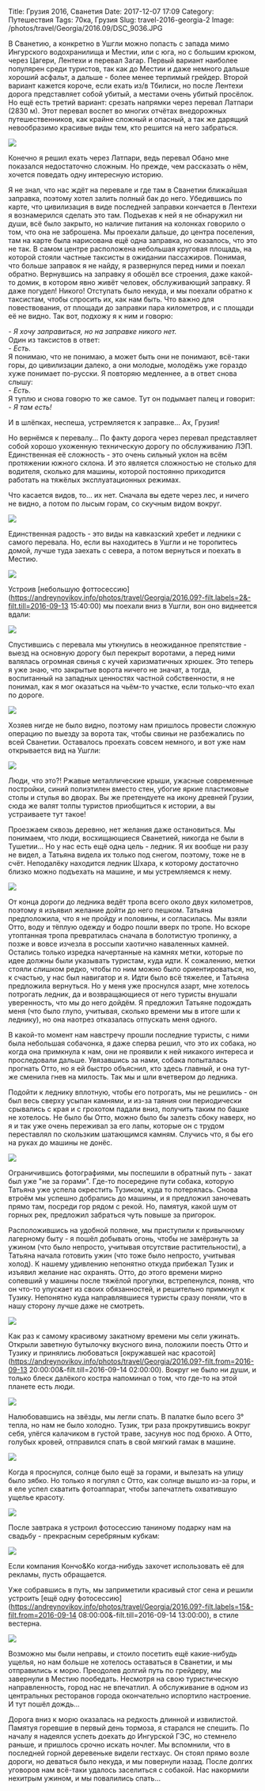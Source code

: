 Title: Грузия 2016, Сванетия
Date: 2017-12-07 17:09
Category: Путешествия
Tags: 70ка, Грузия
Slug: travel-2016-georgia-2
Image: /photos/travel/Georgia/2016.09/DSC_9036.JPG

В Сванетию, а конкретно в Ушгли можно попасть с запада мимо Ингурского водохранилища и Местии, или с юга, но с большим крюком,
через Цагери, Лентехи и перевал Загар. Первый вариант наиболее популярен среди туристов, так как до Местии и даже немного дальше
хороший асфальт, а дальше - более менее терпимый грейдер. Второй вариант кажется короче, если ехать из/в Тбилиси, но после Лентехи
дорога представляет собой убитый, а местами очень убитый просёлок. Но ещё есть третий вариант: срезать напрямки через перевал
Латпари (2830 м). Этот перевал воспет во многих отчётах внедорожных путешественников, как крайне сложный и опасный, а так же
дарящий невообразимо красивые виды тем, кто решится на него забраться.

<!-- PELICAN_END_SUMMARY -->

![](/photos/travel/Georgia/2016.09/IMG_3148.JPG)

Конечно я решил ехать через Латпари, ведь перевал Обано мне показался недостаточно сложным. Но прежде, чем рассказать о нём,
хочется поведать одну интересную историю.

Я не знал, что нас ждёт на перевале и где там в Сванетии ближайшая заправка, поэтому хотел залить полный бак до него. Убедившись
по карте, что цивилизация в виде последней заправки кончается в Лентехи я вознамерился сделать это там. Подъехав к ней я не обнаружил
ни души, всё было закрыто, но наличие питания на колонках говорило о том, что она не заброшена. Мы проехали дальше, до центра
поселения, там на карте была нарисована ещё одна заправка, но оказалось, что это не так. В самом центре расположена небольшая
круговая площадь, на которой стояли частные таксисты в ожидании пассажиров. Понимая, что больше заправок я не найду, я развернулся
перед ними и поехал обратно. Вернувшись на заправку я обошёл все строения, даже какой-то домик, в котором явно живёт человек,
обслуживающий заправку. Я даже погудел! Никого! Отступать было некуда, и мы поехали обратно к таксистам, чтобы спросить их, как
нам быть. Что важно для повествования, от площади до заправки пара километров, и с площади её не видно. Так вот, подхожу я к ним
и говорю:

_- Я хочу заправиться, но на заправке никого нет._  
Один из таксистов в ответ:  
_- Есть._  
Я понимаю, что не понимаю, а может быть они не понимают, всё-таки горы, до цивилизации далеко, а они молодые, молодёжь уже гораздо
хуже понимает по-русски. Я повторяю медленнее, а в ответ снова слышу:  
_- Есть._  
Я туплю и снова говорю то же самое. Тут он подымает палец и говорит:  
_- Я там есть!_  

И в шлёпках, неспеша, устремляется к заправке... Ах, Грузия!

Но вернёмся к перевалу... По факту дорога через перевал представляет собой хорошо ухоженную техническую дорогу по обслуживанию ЛЭП.
Единственная её сложность - это очень сильный уклон на всём протяжении южного склона. И это является сложностью не столько для водителя,
сколько для машины, которой постоянно приходится работать на тяжёлых эксплуатационных режимах.

Что касается видов, то... их нет. Сначала вы едете через лес, и ничего не видно, а потом по лысым горам, со скучным видом вокруг.

![](/photos/travel/Georgia/2016.09/IMG_3176.JPG)

Единственная радость - это виды на кавказский хребет и ледники с самого перевала. Но, если вы находитесь в Ушгли и не торопитесь домой,
лучше туда заехать с севера, а потом вернуться и поехать в Местию.

![](/photos/travel/Georgia/2016.09/DSC_9025.JPG)

Устроив [небольшую фоттосессию](https://andreynovikov.info/photos/travel/Georgia/2016.09?-filt.labels=2&-filt.till=2016-09-13 15:40:00)
мы поехали вниз в Ушгли, вон оно виднеется вдали:

![](/photos/travel/Georgia/2016.09/DSC_9008.JPG)

Спустившись с перевала мы уткнулись в неожиданное препятствие - выезд на основную дорогу был перекрыт воротами, а перед ними
валялась огромная свинья с кучей харизматичных хрюшек. Это теперь я уже знаю, что закрытые ворота ничего не значат, а тогда,
воспитанный на западных ценностях частной собственности, я не понимал, как я мог оказаться на чьём-то участке, если только-что
ехал по дороге.

![](/photos/travel/Georgia/2016.09/IMG_3213.JPG)

Хозяев нигде не было видно, поэтому нам пришлось провести сложную операцию по выезду за ворота так, чтобы свиньи не разбежались
по всей Сванетии. Оставалось проехать совсем немного, и вот уже нам открывается вид на Ушгли:

![](/photos/travel/Georgia/2016.09/IMG_3221.JPG)

Люди, что это?! Ржавые металлические крыши, ужасные современные постройки, синий полиэтилен вместо стен, убогие яркие пластиковые
столы и стулья во дворах. Вы же претендуете на икону древней Грузии, сюда же валят толпы туристов приобщиться к истории, а вы
устраиваете тут такое!

Проезжаем сквозь деревню, нет желания даже остановиться. Мы понимаем, что люди, восхищающиеся Сванетией, никогда не были в Тушетии...
Но у нас есть ещё одна цель - ледник. Я их вообще ни разу не видел, а Татьяна видела их только под снегом, поэтому, тоже не в счёт.
Неподалёку находится ледник Шхара, к которому достаточно близко можно подъехать на машине, и мы устремляемся к нему.

![](/photos/travel/Georgia/2016.09/DSC_9040.JPG)

От конца дороги до ледника ведёт тропа всего около двух километров, поэтому я изъявил желание дойти до него пешком. Татьяна предположила,
что я не пройду и половины, и согласилась. Мы взяли Отто, воду и тёплую одежду и бодро пошли вверх по тропе. Но вскоре утоптанная тропа
превратилась сначала в болотистую тропинку, а позже и вовсе изчезла в россыпи хаотично наваленных камней. Остались только изредка
начертанные на камнях метки, которые по идее должны были указывать туристам, куда идти. К сожалению, метки стояли слишком редко, чтобы
по ним можно было ориентироваться, но, к счастью, у нас был навигатор и я. Идти было всё тяжелее, и Татьяна предложила вернуться.
Но у меня уже проснулся азарт, мне хотелось потрогать ледник, да и возвращающиеся от него туристы внушали уверенность, что мы до него
дойдём. Я предложил Татьяне подождать меня (что было глупо, учитывая, сколько времени мы в итоге шли к леднику), но она наотрез отказалась
отпускать меня одного.

В какой-то момент нам навстречу прошли последние туристы, с ними была небольшая собачонка, я даже сперва решил, что это их собака,
но когда она примкнула к нам, они не проявили к ней никакого интереса и проследовали дальше. Увязавшись за нами, собака попыталась
прогнать Отто, но я ей быстро объяснил, кто здесь главный, и она тут-же сменила гнев на милость. Так мы и шли вчетвером до ледника.

Подойти к леднику вплотную, чтобы его потрогать, мы не решились - он был весь сверху усыпан камнями, и из-за таяния они периодически
срывались с края и с грохотом падали вниз, получить таким по башке не хотелось. Не было бы Отто, можно было бы залезть сбоку наверх, но
я и так уже очень переживал за его лапы, которые он с трудом переставлял по скользким шатающимся камням. Случись что, я бы его на руках
до машины не донёс.

![](/photos/travel/Georgia/2016.09/DSC_9066.JPG)

Ограничившись фотографиями, мы поспешили в обратный путь - закат был уже "не за горами". Где-то посередине пути собака, которую
Татьяна уже успела окрестить Тузиком, куда то потерялась. Снова втроём мы успешно добрались до машины, и я предложил заночевать прямо там,
посреди гор рядом с рекой. Но, памятуя, какой шум от горных рек, предложил забраться чуть повыше за пригорок.

Расположившись на удобной полянке, мы приступили к привычному лагерному быту - я пошёл добывать огонь, чтобы не замёрзнуть за ужином
(что было непросто, учитывая отсутствие растительности), а Татьяна начала готовить ужин (что тоже было непросто, учитывая холод). К нашему
удивлению непонятно откуда прибежал Тузик и изъявил желание нас охранять. Отто, до этого времени мирно сопевший у машины после тяжёлой
прогулки, встрепенулся, поняв, что он что-то упускает из своих обязанностей, и решительно примкнул к Тузику. Непонятно куда направлявшиеся
туристы сразу поняли, что в нашу сторону лучше даже не смотреть.

![](/photos/travel/Georgia/2016.09/DSC_9097.JPG)

Как раз к самому красивому закатному времени мы сели ужинать. Открыли заветную бутылочку вкусного вина, положили поесть Отто и Тузику
и принялись любоваться [окружавшей нас красотой](https://andreynovikov.info/photos/travel/Georgia/2016.09?-filt.from=2016-09-13 20:00:00&-filt.till=2016-09-14 02:00:00).
Вокруг не было ни души, и только блеск далёкого костра напоминал о том, что где-то
на этой планете есть люди.

![](/photos/travel/Georgia/2016.09/DSC_9113.JPG)

Налюбовавшись на звёзды, мы легли спать. В палатке было всего 3° тепла, но нам не было холодно. Тузик, три раза прокрутившись вокруг себя,
улёгся калачиком в густой траве, засунув нос под брюхо. А Отто, голубых кровей, отправился спать в свой мягкий гамак в машине.

![](/photos/travel/Georgia/2016.09/DSC_9146.JPG)

Когда я проснулся, солнце было ещё за горами, и вылезать на улицу было зябко. Но только я погулял с Отто, как солнце вышло из-за горы,
и я еле успел схватить фотоаппарат, чтобы запечатлеть охватившую ущелье красоту.

![](/photos/travel/Georgia/2016.09/DSC_9126.JPG)

После завтрака я устроил фотосессию таниному подарку нам на свадьбу - прекрасным серебряным кубкам:

![](/photos/travel/Georgia/2016.09/DSC_9154.JPG)

Если компания Кончо&Ko когда-нибудь захочет использовать её для рекламы, пусть обращается.

Уже собравшись в путь, мы заприметили красивый стог сена и решили устроить
[ещё одну фотосессию](https://andreynovikov.info/photos/travel/Georgia/2016.09?-filt.labels=15&-filt.from=2016-09-14 08:00:00&-filt.till=2016-09-14 13:00:00),
в стиле вестерна.

![](/photos/travel/Georgia/2016.09/DSC_9164.JPG)

Возможно мы были неправы, и стоило посетить ещё какие-нибудь ущелья, но нам больше не хотелось оставаться в Сванетии, и мы отправились
к морю. Преодолев долгий путь по грейдеру, мы завернули в Местию пообедать. Несмотря на свою туристическую направленность,
город нас не впечатлил. А обслуживание в одном из центральных ресторанов города окончательно испортило настроение. И тут пошёл дождь...

Дорога вниз к морю оказалась на редкость длинной и извилистой. Памятуя горевшие в первый день тормоза, я старался не спешить. По началу
я надеялся успеть доехать до Ингурской ГЭС, но стемнело раньше, и пришлось срочно искать ночлег. Мы вспомнили, что в последней горной
деревеньке видели гестхаус. Он стоял прямо возле дороги, но деваться было некуда, и мы повернули назад. После долгих уговоров
нам всё-таки удалось заселиться с собакой. Нас накормили нехитрым ужином, и мы повалились спать...
